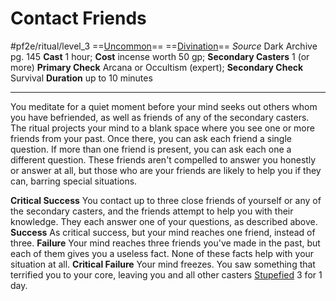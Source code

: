 # Contact Friends
#pf2e/ritual/level_3
==[Uncommon](../../../rules/traits/uncommon.md)== ==[Divination](../../../rules/traits/divination.md)==
*Source* Dark Archive pg. 145
**Cast** 1 hour; **Cost** incense worth 50 gp; **Secondary Casters** 1 (or more)
**Primary Check** Arcana or Occultism (expert); **Secondary Check** Survival
**Duration** up to 10 minutes

---
You meditate for a quiet moment before your mind seeks out others whom you have befriended, as well as friends of any of the secondary casters. The ritual projects your mind to a blank space where you see one or more friends from your past. Once there, you can ask each friend a single question. If more than one friend is present, you can ask each one a different question. These friends aren't compelled to answer you honestly or answer at all, but those who are your friends are likely to help you if they can, barring special situations.

**Critical Success** You contact up to three close friends of yourself or any of the secondary casters, and the friends attempt to help you with their knowledge. They each answer one of your questions, as described above.
**Success** As critical success, but your mind reaches one friend, instead of three.
**Failure** Your mind reaches three friends you've made in the past, but each of them gives you a useless fact. None of these facts help with your situation at all.
**Critical Failure** Your mind freezes. You saw something that terrified you to your core, leaving you and all other casters [Stupefied](../../../Conditions/Stupefied.md) 3 for 1 day.
